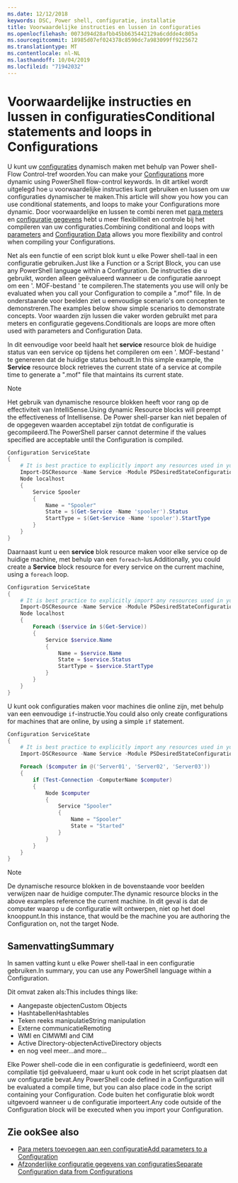 ```yaml
---
ms.date: 12/12/2018
keywords: DSC, Power shell, configuratie, installatie
title: Voorwaardelijke instructies en lussen in configuraties
ms.openlocfilehash: 0073d94d28afbb45bb635442129a6cddde4c805a
ms.sourcegitcommit: 18985d07ef024378c8590dc7a983099ff9225672
ms.translationtype: MT
ms.contentlocale: nl-NL
ms.lasthandoff: 10/04/2019
ms.locfileid: "71942032"
---
```

# <a name="conditional-statements-and-loops-in-configurations"></a><span data-ttu-id="e04ec-103">Voorwaardelijke instructies en lussen in configuraties</span><span class="sxs-lookup"><span data-stu-id="e04ec-103">Conditional statements and loops in Configurations</span></span>

<span data-ttu-id="e04ec-104">U kunt uw [configuraties](configurations.md) dynamisch maken met behulp van Power shell-Flow Control-tref woorden.</span><span class="sxs-lookup"><span data-stu-id="e04ec-104">You can make your [Configurations](configurations.md) more dynamic using PowerShell flow-control keywords.</span></span> <span data-ttu-id="e04ec-105">In dit artikel wordt uitgelegd hoe u voorwaardelijke instructies kunt gebruiken en lussen om uw configuraties dynamischer te maken.</span><span class="sxs-lookup"><span data-stu-id="e04ec-105">This article will show you how you can use conditional statements, and loops to make your Configurations more dynamic.</span></span> <span data-ttu-id="e04ec-106">Door voorwaardelijke en lussen te combi neren met [para meters](add-parameters-to-a-configuration.md) en [configuratie gegevens](configData.md) hebt u meer flexibiliteit en controle bij het compileren van uw configuraties.</span><span class="sxs-lookup"><span data-stu-id="e04ec-106">Combining conditional and loops with [parameters](add-parameters-to-a-configuration.md) and [Configuration Data](configData.md) allows you more flexibility and control when compiling your Configurations.</span></span>

<span data-ttu-id="e04ec-107">Net als een functie of een script blok kunt u elke Power shell-taal in een configuratie gebruiken.</span><span class="sxs-lookup"><span data-stu-id="e04ec-107">Just like a Function or a Script Block, you can use any PowerShell language within a Configuration.</span></span> <span data-ttu-id="e04ec-108">De instructies die u gebruikt, worden alleen geëvalueerd wanneer u de configuratie aanroept om een '. MOF-bestand ' te compileren.</span><span class="sxs-lookup"><span data-stu-id="e04ec-108">The statements you use will only be evaluated when you call your Configuration to compile a ".mof" file.</span></span> <span data-ttu-id="e04ec-109">In de onderstaande voor beelden ziet u eenvoudige scenario's om concepten te demonstreren.</span><span class="sxs-lookup"><span data-stu-id="e04ec-109">The examples below show simple scenarios to demonstrate concepts.</span></span> <span data-ttu-id="e04ec-110">Voor waarden zijn lussen die vaker worden gebruikt met para meters en configuratie gegevens.</span><span class="sxs-lookup"><span data-stu-id="e04ec-110">Conditionals are loops are more often used with parameters and Configuration Data.</span></span>

<span data-ttu-id="e04ec-111">In dit eenvoudige voor beeld haalt het **service** resource blok de huidige status van een service op tijdens het compileren om een '. MOF-bestand ' te genereren dat de huidige status behoudt.</span><span class="sxs-lookup"><span data-stu-id="e04ec-111">In this simple example, the **Service** resource block retrieves the current state of a service at compile time to generate a ".mof" file that maintains its current state.</span></span>

> [!NOTE]
> <span data-ttu-id="e04ec-112">Het gebruik van dynamische resource blokken heeft voor rang op de effectiviteit van IntelliSense.</span><span class="sxs-lookup"><span data-stu-id="e04ec-112">Using dynamic Resource blocks will preempt the effectiveness of Intellisense.</span></span> <span data-ttu-id="e04ec-113">De Power shell-parser kan niet bepalen of de opgegeven waarden acceptabel zijn totdat de configuratie is gecompileerd.</span><span class="sxs-lookup"><span data-stu-id="e04ec-113">The PowerShell parser cannot determine if the values specified are acceptable until the Configuration is compiled.</span></span>

```powershell
Configuration ServiceState
{
    # It is best practice to explicitly import any resources used in your Configurations.
    Import-DSCResource -Name Service -Module PSDesiredStateConfiguration
    Node localhost
    {
        Service Spooler
        {
            Name = "Spooler"
            State = $(Get-Service -Name 'spooler').Status
            StartType = $(Get-Service -Name 'spooler').StartType
        }
    }
}
```

<span data-ttu-id="e04ec-114">Daarnaast kunt u een **service** blok resource maken voor elke service op de huidige machine, met behulp van een `foreach`-lus.</span><span class="sxs-lookup"><span data-stu-id="e04ec-114">Additionally, you could create a **Service** block resource for every service on the current machine, using a `foreach` loop.</span></span>

```powershell
Configuration ServiceState
{
    # It is best practice to explicitly import any resources used in your Configurations.
    Import-DSCResource -Name Service -Module PSDesiredStateConfiguration
    Node localhost
    {
        Foreach ($service in $(Get-Service))
        {
            Service $service.Name
            {
                Name = $service.Name
                State = $service.Status
                StartType = $service.StartType
            }
        }
    }
}
```

<span data-ttu-id="e04ec-115">U kunt ook configuraties maken voor machines die online zijn, met behulp van een eenvoudige `if`-instructie.</span><span class="sxs-lookup"><span data-stu-id="e04ec-115">You could also only create configurations for machines that are online, by using a simple `if` statement.</span></span>

```powershell
Configuration ServiceState
{
    # It is best practice to explicitly import any resources used in your Configurations.
    Import-DSCResource -Name Service -Module PSDesiredStateConfiguration

    Foreach ($computer in @('Server01', 'Server02', 'Server03'))
    {
        if (Test-Connection -ComputerName $computer)
        {
            Node $computer
            {
                Service "Spooler"
                {
                    Name = "Spooler"
                    State = "Started"
                }
            }
        }
    }
}
```

> [!NOTE]
> <span data-ttu-id="e04ec-116">De dynamische resource blokken in de bovenstaande voor beelden verwijzen naar de huidige computer.</span><span class="sxs-lookup"><span data-stu-id="e04ec-116">The dynamic resource blocks in the above examples reference the current machine.</span></span> <span data-ttu-id="e04ec-117">In dit geval is dat de computer waarop u de configuratie wilt ontwerpen, niet op het doel knooppunt.</span><span class="sxs-lookup"><span data-stu-id="e04ec-117">In this instance, that would be the machine you are authoring the Configuration on, not the target Node.</span></span>

<!---
Mention Get-DSCConfigurationFromSystem
-->

## <a name="summary"></a><span data-ttu-id="e04ec-118">Samenvatting</span><span class="sxs-lookup"><span data-stu-id="e04ec-118">Summary</span></span>

<span data-ttu-id="e04ec-119">In samen vatting kunt u elke Power shell-taal in een configuratie gebruiken.</span><span class="sxs-lookup"><span data-stu-id="e04ec-119">In summary, you can use any PowerShell language within a Configuration.</span></span>

<span data-ttu-id="e04ec-120">Dit omvat zaken als:</span><span class="sxs-lookup"><span data-stu-id="e04ec-120">This includes things like:</span></span>

- <span data-ttu-id="e04ec-121">Aangepaste objecten</span><span class="sxs-lookup"><span data-stu-id="e04ec-121">Custom Objects</span></span>
- <span data-ttu-id="e04ec-122">Hashtabellen</span><span class="sxs-lookup"><span data-stu-id="e04ec-122">Hashtables</span></span>
- <span data-ttu-id="e04ec-123">Teken reeks manipulatie</span><span class="sxs-lookup"><span data-stu-id="e04ec-123">String manipulation</span></span>
- <span data-ttu-id="e04ec-124">Externe communicatie</span><span class="sxs-lookup"><span data-stu-id="e04ec-124">Remoting</span></span>
- <span data-ttu-id="e04ec-125">WMI en CIM</span><span class="sxs-lookup"><span data-stu-id="e04ec-125">WMI and CIM</span></span>
- <span data-ttu-id="e04ec-126">Active Directory-objecten</span><span class="sxs-lookup"><span data-stu-id="e04ec-126">ActiveDirectory objects</span></span>
- <span data-ttu-id="e04ec-127">en nog veel meer...</span><span class="sxs-lookup"><span data-stu-id="e04ec-127">and more...</span></span>

<span data-ttu-id="e04ec-128">Elke Power shell-code die in een configuratie is gedefinieerd, wordt een compilatie tijd geëvalueerd, maar u kunt ook code in het script plaatsen dat uw configuratie bevat.</span><span class="sxs-lookup"><span data-stu-id="e04ec-128">Any PowerShell code defined in a Configuration will be evaluated a compile time, but you can also place code in the script containing your Configuration.</span></span> <span data-ttu-id="e04ec-129">Code buiten het configuratie blok wordt uitgevoerd wanneer u de configuratie importeert.</span><span class="sxs-lookup"><span data-stu-id="e04ec-129">Any code outside of the Configuration block will be executed when you import your Configuration.</span></span>

## <a name="see-also"></a><span data-ttu-id="e04ec-130">Zie ook</span><span class="sxs-lookup"><span data-stu-id="e04ec-130">See also</span></span>

- [<span data-ttu-id="e04ec-131">Para meters toevoegen aan een configuratie</span><span class="sxs-lookup"><span data-stu-id="e04ec-131">Add parameters to a Configuration</span></span>](add-parameters-to-a-configuration.md)
- [<span data-ttu-id="e04ec-132">Afzonderlijke configuratie gegevens van configuraties</span><span class="sxs-lookup"><span data-stu-id="e04ec-132">Separate Configuration data from Configurations</span></span>](configData.md)
